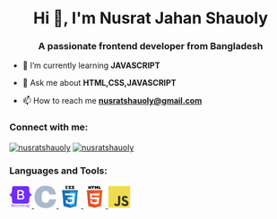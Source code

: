 <h1 align="center">Hi 👋, I'm Nusrat Jahan Shauoly</h1>
<h3 align="center">A passionate frontend developer from Bangladesh</h3>

- 🌱 I’m currently learning **JAVASCRIPT**

- 💬 Ask me about **HTML,CSS,JAVASCRIPT**

- 📫 How to reach me **nusratshauoly@gmail.com**

<h3 align="left">Connect with me:</h3>
<p align="left">
<a href="https://linkedin.com/in/nusratshauoly" target="blank"><img align="center" src="https://cdn.jsdelivr.net/npm/simple-icons@3.0.1/icons/linkedin.svg" alt="nusratshauoly" height="30" width="40" /></a>
<a href="https://fb.com/nusratshauoly" target="blank"><img align="center" src="https://cdn.jsdelivr.net/npm/simple-icons@3.0.1/icons/facebook.svg" alt="nusratshauoly" height="30" width="40" /></a>
</p>

<h3 align="left">Languages and Tools:</h3>
<p align="left"> <a href="https://getbootstrap.com" target="_blank"> <img src="https://raw.githubusercontent.com/devicons/devicon/master/icons/bootstrap/bootstrap-plain-wordmark.svg" alt="bootstrap" width="40" height="40"/> </a> <a href="https://www.cprogramming.com/" target="_blank"> <img src="https://raw.githubusercontent.com/devicons/devicon/master/icons/c/c-original.svg" alt="c" width="40" height="40"/> </a> <a href="https://www.w3schools.com/css/" target="_blank"> <img src="https://raw.githubusercontent.com/devicons/devicon/master/icons/css3/css3-original-wordmark.svg" alt="css3" width="40" height="40"/> </a> <a href="https://www.w3.org/html/" target="_blank"> <img src="https://raw.githubusercontent.com/devicons/devicon/master/icons/html5/html5-original-wordmark.svg" alt="html5" width="40" height="40"/> </a> <a href="https://developer.mozilla.org/en-US/docs/Web/JavaScript" target="_blank"> <img src="https://raw.githubusercontent.com/devicons/devicon/master/icons/javascript/javascript-original.svg" alt="javascript" width="40" height="40"/> </a> </p>
